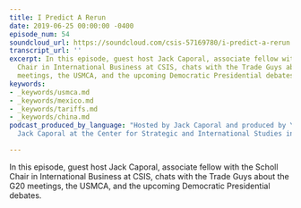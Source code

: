 ```yaml
---
title: I Predict A Rerun
date: 2019-06-25 00:00:00 -0400
episode_num: 54
soundcloud_url: https://soundcloud.com/csis-57169780/i-predict-a-rerun
transcript_url: ''
excerpt: In this episode, guest host Jack Caporal, associate fellow with the Scholl
  Chair in International Business at CSIS, chats with the Trade Guys about the G20
  meetings, the USMCA, and the upcoming Democratic Presidential debates.
keywords:
- _keywords/usmca.md
- _keywords/mexico.md
- _keywords/tariffs.md
- _keywords/china.md
podcast_produced_by_language: "Hosted by Jack Caporal and produced by Yumi Araki and
  Jack Caporal at the Center for Strategic and International Studies in Washington.\n\n"

---
```

In this episode, guest host Jack Caporal, associate fellow with the Scholl Chair in International Business at CSIS, chats with the Trade Guys about the G20 meetings, the USMCA, and the upcoming Democratic Presidential debates.